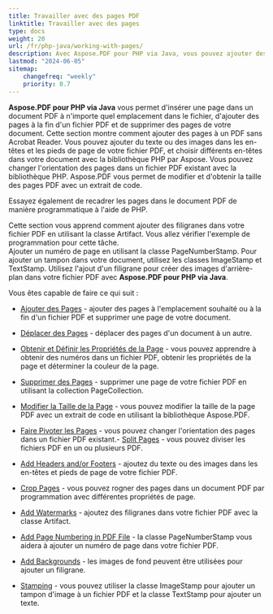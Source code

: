 ```yaml
---
title: Travailler avec des pages PDF 
linktitle: Travailler avec des pages
type: docs
weight: 20
url: /fr/php-java/working-with-pages/
description: Avec Aspose.PDF pour PHP via Java, vous pouvez ajouter des pages, ajouter des en-têtes et des pieds de page, ajouter des filigranes dans votre fichier PDF. Cette section vous explique tous les détails à ce sujet.
lastmod: "2024-06-05"
sitemap:
    changefreq: "weekly"
    priority: 0.7
---
```


**Aspose.PDF pour PHP via Java** vous permet d'insérer une page dans un document PDF à n'importe quel emplacement dans le fichier, d'ajouter des pages à la fin d'un fichier PDF et de supprimer des pages de votre document. Cette section montre comment ajouter des pages à un PDF sans Acrobat Reader.
Vous pouvez ajouter du texte ou des images dans les en-têtes et les pieds de page de votre fichier PDF, et choisir différents en-têtes dans votre document avec la bibliothèque PHP par Aspose.
Vous pouvez changer l'orientation des pages dans un fichier PDF existant avec la bibliothèque PHP. Aspose.PDF vous permet de modifier et d'obtenir la taille des pages PDF avec un extrait de code.

Essayez également de recadrer les pages dans le document PDF de manière programmatique à l'aide de PHP.

Cette section vous apprend comment ajouter des filigranes dans votre fichier PDF en utilisant la classe Artifact.
 Vous allez vérifier l'exemple de programmation pour cette tâche.  
Ajouter un numéro de page en utilisant la classe PageNumberStamp. Pour ajouter un tampon dans votre document, utilisez les classes ImageStamp et TextStamp. Utilisez l'ajout d'un filigrane pour créer des images d'arrière-plan dans votre fichier PDF avec **Aspose.PDF pour PHP via Java**.

Vous êtes capable de faire ce qui suit :

- [Ajouter des Pages](/pdf/fr/php-java/add-pages/) - ajouter des pages à l'emplacement souhaité ou à la fin d'un fichier PDF et supprimer une page de votre document.
- [Déplacer des Pages](/pdf/fr/php-java/move-pages/) - déplacer des pages d'un document à un autre.
- [Obtenir et Définir les Propriétés de la Page](/pdf/fr/php-java/get-and-set-page-properties/) - vous pouvez apprendre à obtenir des numéros dans un fichier PDF, obtenir les propriétés de la page et déterminer la couleur de la page.
- [Supprimer des Pages](/pdf/fr/php-java/delete-pages/) - supprimer une page de votre fichier PDF en utilisant la collection PageCollection.
- [Modifier la Taille de la Page](/pdf/fr/php-java/change-page-size) - vous pouvez modifier la taille de la page PDF avec un extrait de code en utilisant la bibliothèque Aspose.PDF.

- [Faire Pivoter les Pages](/pdf/fr/php-java/rotate-pages/) - vous pouvez changer l'orientation des pages dans un fichier PDF existant.- [Split Pages](/pdf/fr/php-java/split-document/) - vous pouvez diviser les fichiers PDF en un ou plusieurs PDF.
- [Add Headers and/or Footers](/pdf/fr/php-java/add-headers-and-footers-of-pdf-file/) - ajoutez du texte ou des images dans les en-têtes et pieds de page de votre fichier PDF.
- [Crop Pages](/pdf/fr/php-java/crop-pages/) - vous pouvez rogner des pages dans un document PDF par programmation avec différentes propriétés de page.
- [Add Watermarks](/pdf/fr/php-java/add-watermarks/) - ajoutez des filigranes dans votre fichier PDF avec la classe Artifact.
- [Add Page Numbering in PDF File](/pdf/fr/php-java/add-page-number/) - la classe PageNumberStamp vous aidera à ajouter un numéro de page dans votre fichier PDF.
- [Add Backgrounds](/pdf/fr/php-java/add-backgrounds/) - les images de fond peuvent être utilisées pour ajouter un filigrane.
- [Stamping](/pdf/fr/php-java/stamping/) - vous pouvez utiliser la classe ImageStamp pour ajouter un tampon d'image à un fichier PDF et la classe TextStamp pour ajouter un texte.